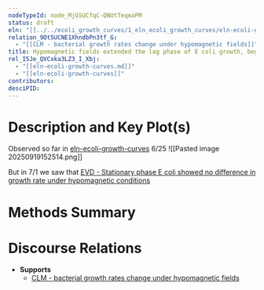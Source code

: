```yaml
---
nodeTypeId: node_MjGSUCfqC-QNUtTeqeaPM
status: draft
eln: "[[../../ecoli_growth_curves/1_eln_ecoli_growth_curves/eln-ecoli-growth-curves|eln-ecoli-growth-curves]]"
relation_9Ot5UCNE1XhndbPn3tf_G:
  - "[[CLM - bacterial growth rates change under hypomagnetic fields]]"
title: Hypomagnetic fields extended the lag phase of E coli growth, beginning with stationary-phase cells
rel_I5Je_QVCxka3LZ3_I_Xbj:
  - "[[eln-ecoli-growth-curves.md]]"
  - "[[eln-ecoli-growth-curves]]"
contributors:
desciPID:
---
```

# Description and Key Plot(s)

Observed so far in [eln-ecoli-growth-curves](../../ecoli_growth_curves/1_eln_ecoli_growth_curves/eln-ecoli-growth-curves.md) 6/25
![[Pasted image 20250919152514.png]]

But in 7/1 we saw that [EVD - Stationary phase E coli showed no difference in growth rate under hypomagnetic conditions](EVD%20-%20Stationary%20phase%20E%20coli%20showed%20no%20difference%20in%20growth%20rate%20under%20hypomagnetic%20conditions.md)
# Methods Summary

# Discourse Relations
- **Supports**
	- [CLM - bacterial growth rates change under hypomagnetic fields](CLM%20-%20bacterial%20growth%20rates%20change%20under%20hypomagnetic%20fields.md)
